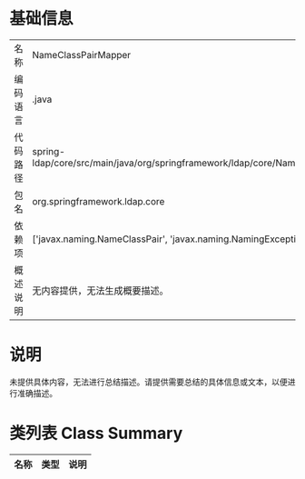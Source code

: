 # 基础信息

|      |      |
|------|------|
| 名称 | NameClassPairMapper |
| 编码语言 | .java |
| 代码路径 | spring-ldap/core/src/main/java/org/springframework/ldap/core/NameClassPairMapper.java |
| 包名 | org.springframework.ldap.core |
| 依赖项 | ['javax.naming.NameClassPair', 'javax.naming.NamingException'] |
| 概述说明 | 无内容提供，无法生成概要描述。 |

# 说明

未提供具体内容，无法进行总结描述。请提供需要总结的具体信息或文本，以便进行准确描述。

# 类列表 Class Summary

| 名称   | 类型  | 说明 |
|-------|------|-------------|




